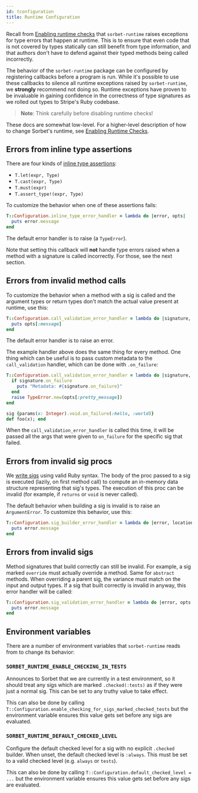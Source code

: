 ```yaml
---
id: tconfiguration
title: Runtime Configuration
---
```


Recall from [Enabling runtime checks](runtime.md) that `sorbet-runtime` raises
exceptions for type errors that happen at runtime. This is to ensure that even
code that is not covered by types statically can still benefit from type
information, and that authors don't have to defend against their typed methods
being called incorrectly.

The behavior of the `sorbet-runtime` package can be configured by registering
callbacks before a program is run. While it's possible to use these callbacks to
silence all runtime exceptions raised by `sorbet-runtime`, we **strongly**
recommend not doing so. Runtime exceptions have proven to be invaluable in
gaining confidence in the correctness of type signatures as we rolled out types
to Stripe's Ruby codebase.

> **Note**: Think carefully before disabling runtime checks!

These docs are somewhat low-level. For a higher-level description of how to
change Sorbet's runtime, see [Enabling Runtime Checks](runtime.md).

## Errors from inline type assertions

There are four kinds of [inline type assertions](type-assertions.md):

- `T.let(expr, Type)`
- `T.cast(expr, Type)`
- `T.must(expr)`
- `T.assert_type!(expr, Type)`

To customize the behavior when one of these assertions fails:

```ruby
T::Configuration.inline_type_error_handler = lambda do |error, opts|
  puts error.message
end
```

The default error handler is to raise (a `TypeError`).

Note that setting this callback will **not** handle type errors raised when a
method with a signature is called incorrectly. For those, see the next section.

## Errors from invalid method calls

To customize the behavior when a method with a sig is called and the argument
types or return types don't match the actual value present at runtime, use this:

```ruby
T::Configuration.call_validation_error_handler = lambda do |signature, opts|
  puts opts[:message]
end
```

The default error handler is to raise an error.

The example handler above does the same thing for every method. One thing which
can be useful is to pass custom metadata to the `call_validation` handler, which
can be done with `.on_failure`:

```ruby
T::Configuration.call_validation_error_handler = lambda do |signature, opts|
  if signature.on_failure
    puts "Metadata: #{signature.on_failure}"
  end
  raise TypeError.new(opts[:pretty_message])
end

sig {params(x: Integer).void.on_failure(:hello, :world)}
def foo(x); end
```

When the `call_validation_error_handler` is called this time, it will be passed
all the args that were given to `on_failure` for the specific sig that failed.

## Errors from invalid sig procs

We [write sigs](sigs.md) using valid Ruby syntax. The body of the proc passed to
a sig is executed (lazily, on first method call) to compute an in-memory data
structure representing that sig's types. The execution of this proc can be
invalid (for example, if `returns` or `void` is never called).

The default behavior when building a sig is invalid is to raise an
`ArgumentError`. To customize this behavior, use this:

```ruby
T::Configuration.sig_builder_error_handler = lambda do |error, location|
  puts error.message
end
```

## Errors from invalid sigs

Method signatures that build correctly can still be invalid. For example, a sig
marked `override` must actually override a method. Same for `abstract` methods.
When overriding a parent sig, the variance must match on the input and output
types. If a sig that built correctly is invalid in anyway, this error handler
will be called:

```ruby
T::Configuration.sig_validation_error_handler = lambda do |error, opts|
  puts error.message
end
```

## Environment variables

There are a number of environment variables that `sorbet-runtime` reads from to
change its behavior:

### `SORBET_RUNTIME_ENABLE_CHECKING_IN_TESTS`

Announces to Sorbet that we are currently in a test environment, so it should
treat any sigs which are marked `.checked(:tests)` as if they were just a normal
sig. This can be set to any truthy value to take effect.

This can also be done by calling
`T::Configuration.enable_checking_for_sigs_marked_checked_tests` but the
environment variable ensures this value gets set before any sigs are evaluated.

### `SORBET_RUNTIME_DEFAULT_CHECKED_LEVEL`

Configure the default checked level for a sig with no explicit `.checked`
builder. When unset, the default checked level is `:always`. This must be set to
a valid checked level (e.g. `always` or `tests`).

This can also be done by calling `T::Configuration.default_checked_level = ...`
but the environment variable ensures this value gets set before any sigs are
evaluated.
